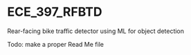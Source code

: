 # ECE_397_RFBTD
Rear-facing bike traffic detector using ML for object detection

Todo: make a proper Read Me file
